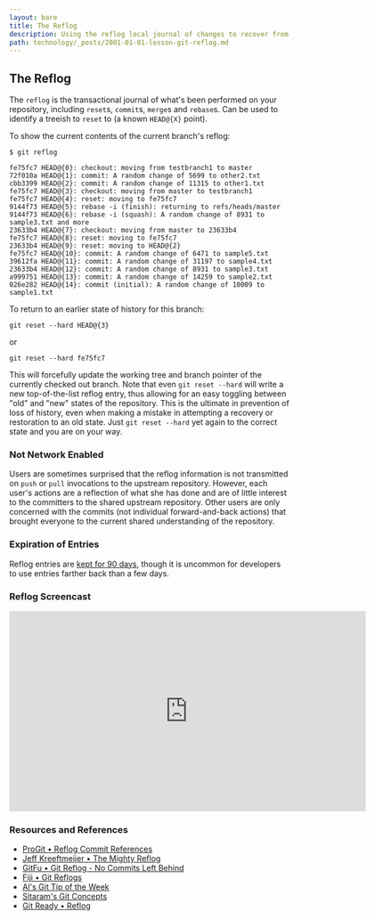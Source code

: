 ```yaml
---
layout: bare
title: The Reflog
description: Using the reflog local journal of changes to recover from mistakes.
path: technology/_posts/2001-01-01-lesson-git-reflog.md
---
```


## The Reflog
The `reflog` is the transactional journal of what's been performed on your repository, including `reset`s, `commit`s, `merge`s and `rebase`s. Can be used to identify a treeish to `reset` to (a known `HEAD@{X}` point).

To show the current contents of the current branch's reflog:

    $ git reflog

    fe75fc7 HEAD@{0}: checkout: moving from testbranch1 to master
    72f010a HEAD@{1}: commit: A random change of 5699 to other2.txt
    cbb3399 HEAD@{2}: commit: A random change of 11315 to other1.txt
    fe75fc7 HEAD@{3}: checkout: moving from master to testbranch1
    fe75fc7 HEAD@{4}: reset: moving to fe75fc7
    9144f73 HEAD@{5}: rebase -i (finish): returning to refs/heads/master
    9144f73 HEAD@{6}: rebase -i (squash): A random change of 8931 to sample3.txt and more
    23633b4 HEAD@{7}: checkout: moving from master to 23633b4
    fe75fc7 HEAD@{8}: reset: moving to fe75fc7
    23633b4 HEAD@{9}: reset: moving to HEAD@{2}
    fe75fc7 HEAD@{10}: commit: A random change of 6471 to sample5.txt
    39612fa HEAD@{11}: commit: A random change of 31197 to sample4.txt
    23633b4 HEAD@{12}: commit: A random change of 8931 to sample3.txt
    a999751 HEAD@{13}: commit: A random change of 14259 to sample2.txt
    026e282 HEAD@{14}: commit (initial): A random change of 10009 to sample1.txt

To return to an earlier state of history for this branch:

    git reset --hard HEAD@{3}

or

    git reset --hard fe75fc7

This will forcefully update the working tree and branch pointer of the currently checked out branch.  Note that even `git reset --hard` will write a new top-of-the-list reflog entry, thus allowing for an easy toggling between "old" and "new" states of the repository. This is the ultimate in prevention of loss of history, even when making a mistake in attempting a recovery or restoration to an old state. Just `git reset --hard` yet again to the correct state and you are on your way.

### Not Network Enabled

Users are sometimes surprised that the reflog information is not transmitted on `push` or `pull` invocations to the upstream repository. However, each user's actions are a reflection of what she has done and are of little interest to the committers to the shared upstream repository. Other users are only concerned with the commits (not individual forward-and-back actions) that brought everyone to the current shared understanding of the repository.

### Expiration of Entries

Reflog entries are [kept for 90 days](https://www.kernel.org/pub/software/scm/git/docs/git-reflog.html), though it is uncommon for developers to use entries farther back than a few days.

### Reflog Screencast

<iframe width="640" height="360" src="https://www.youtube-nocookie.com/embed/LIxxxMEoMMo?rel=0" frameborder="0" allowfullscreen></iframe>

### Resources and References
* [ProGit • Reflog Commit References](http://git-scm.com/book/en/Git-Tools-Revision-Selection#RefLog-Shortnames)
* [Jeff Kreeftmeijer • The Mighty Reflog](http://jeffkreeftmeijer.com/2010/the-mighty-reflog-and-the-amazing-bisect/)
* [GitFu • Git Reflog - No Commits Left Behind](http://gitfu.wordpress.com/2008/04/06/git-reflog-no-commits-left-behind/)
* [Fiji • Git Reflogs](http://fiji.sc/wiki/index.php/Git_reflogs)
* [Al's Git Tip of the Week](http://alblue.bandlem.com/2011/05/git-tip-of-week-reflogs.html)
* [Sitaram's Git Concepts](http://sitaramc.github.com/concepts/reflog.html)
* [Git Ready • Reflog](http://gitready.com/intermediate/2009/02/09/reflog-your-safety-net.html)

